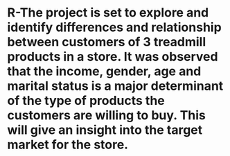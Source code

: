 # R-The project is set to explore and identify differences and relationship between customers of 3 treadmill products in a store. It was observed that the income, gender, age and marital status is a major determinant of the type of products the customers are willing to buy. This will give an insight into the target market for the store.
